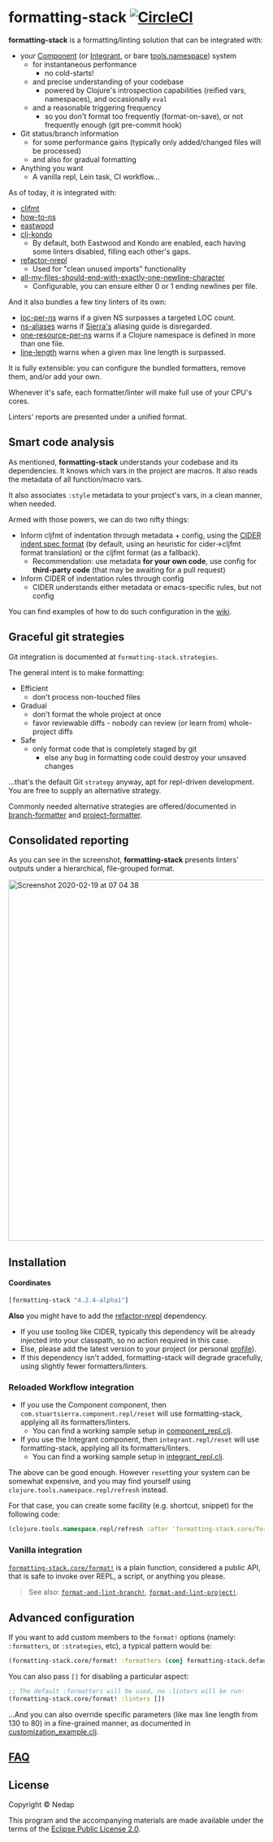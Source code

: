 # formatting-stack [![CircleCI](https://circleci.com/gh/nedap/formatting-stack.svg?style=svg&circle-token=581a4a0fa4b19f0ac5c7d90d494c9df0c34cee68)](https://circleci.com/gh/nedap/formatting-stack)

**formatting-stack** is a formatting/linting solution that can be integrated with:

* your [Component](https://github.com/stuartsierra/component) (or [Integrant](https://github.com/weavejester/integrant), or bare [tools.namespace](https://github.com/clojure/tools.namespace)) system
  * for instantaneous performance
    * no cold-starts!
  * and precise understanding of your codebase
    * powered by Clojure's introspection capabilities (reified vars, namespaces), and occasionally `eval`
  * and a reasonable triggering frequency
    * so you don't format too frequently (format-on-save), or not frequently enough (git pre-commit hook)
* Git status/branch information
  * for some performance gains (typically only added/changed files will be processed)
  * and also for gradual formatting
* Anything you want
  * A vanilla repl, Lein task, CI workflow...

As of today, it is integrated with:

  * [cljfmt](https://github.com/weavejester/cljfmt)
  * [how-to-ns](https://github.com/gfredericks/how-to-ns)
  * [eastwood](https://github.com/jonase/eastwood)
  * [clj-kondo](https://github.com/borkdude/clj-kondo)
    * By default, both Eastwood and Kondo are enabled, each having some linters disabled, filling each other's gaps.
  * [refactor-nrepl](https://github.com/clojure-emacs/refactor-nrepl)
    * Used for "clean unused imports" functionality
  * [all-my-files-should-end-with-exactly-one-newline-character](https://github.com/gfredericks/lein-all-my-files-should-end-with-exactly-one-newline-character)
    * Configurable, you can ensure either 0 or 1 ending newlines per file.

And it also bundles a few tiny linters of its own:

  * [loc-per-ns](https://github.com/nedap/formatting-stack/blob/debdab8129dae7779d390216490625a3264c9d2c/src/formatting_stack/linters/loc_per_ns.clj) warns if a given NS surpasses a targeted LOC count.
  * [ns-aliases](https://github.com/nedap/formatting-stack/blob/debdab8129dae7779d390216490625a3264c9d2c/src/formatting_stack/linters/ns_aliases.clj) warns if [Sierra's](https://stuartsierra.com/2015/05/10/clojure-namespace-aliases) aliasing guide is disregarded.
  * [one-resource-per-ns](https://github.com/nedap/formatting-stack/blob/master/src/formatting_stack/linters/one_resource_per_ns.clj) warns if a Clojure namespace is defined in more than one file.
  * [line-length](https://github.com/nedap/formatting-stack/blob/f1cf4206399a77a83fde4140095d4c59c10b1605/src/formatting_stack/linters/line_length.clj) warns when a given max line length is surpassed.

It is fully extensible: you can configure the bundled formatters, remove them, and/or add your own.

Whenever it's safe, each formatter/linter will make full use of your CPU's cores. 

Linters' reports are presented under a unified format. 

## Smart code analysis

As mentioned, **formatting-stack** understands your codebase and its dependencies.
It knows which vars in the project are macros. It also reads the metadata of all function/macro vars.

It also associates `:style` metadata to your project's vars, in a clean manner, when needed.

Armed with those powers, we can do two nifty things:

* Inform cljfmt of indentation through metadata + config, using the [CIDER indent spec format](https://docs.cider.mx/cider/indent_spec.html)
(by default, using an heuristic for cider->cljfmt format translation) or the cljfmt format (as a fallback).
  * Recommendation: use metadata **for your own code**, use config for **third-party code** (that may be awaiting for a pull request)
* Inform CIDER of indentation rules through config
  * CIDER understands either metadata or emacs-specific rules, but not config

You can find examples of how to do such configuration in the [wiki](https://github.com/nedap/formatting-stack/wiki/Indentation-examples).

## Graceful git strategies

Git integration is documented at `formatting-stack.strategies`.

The general intent is to make formatting:

* Efficient
  * don't process non-touched files
* Gradual
  * don't format the whole project at once
  * favor reviewable diffs - nobody can review (or learn from) whole-project diffs
* Safe
  * only format code that is completely staged by git
    * else any bug in formatting code could destroy your unsaved changes

...that's the default Git `strategy` anyway, apt for repl-driven development. You are free to supply an alternative strategy.

Commonly needed alternative strategies are offered/documented in [branch-formatter](https://github.com/nedap/formatting-stack/blob/0d78f726555db175aa446f4a0a9d2e289cfdd540/src/formatting_stack/branch_formatter.clj) and [project-formatter](https://github.com/nedap/formatting-stack/blob/0d78f726555db175aa446f4a0a9d2e289cfdd540/src/formatting_stack/project_formatter.clj).

## Consolidated reporting

As you can see in the screenshot, **formatting-stack** presents linters' outputs under a hierarchical, file-grouped format.

<img width="710" alt="Screenshot 2020-02-19 at 07 04 38" src="https://user-images.githubusercontent.com/1162994/74806403-2aaa9700-52e6-11ea-8088-b073d82e2879.png">

## Installation

#### Coordinates

```clojure
[formatting-stack "4.2.4-alpha1"]
```

**Also** you might have to add the [refactor-nrepl](https://github.com/clojure-emacs/refactor-nrepl) dependency.
  * If you use tooling like CIDER, typically this dependency will be already injected into your classpath, so no action required in this case.
  * Else, please add the latest version to your project (or personal [profile](https://github.com/technomancy/leiningen/blob/072dcd62dea0ea46413cf938878e2d31b76357c9/doc/PROFILES.md)).
  * If this dependency isn't added, formatting-stack will degrade gracefully, using slightly fewer formatters/linters.

### Reloaded Workflow integration

* If you use the Component component, then `com.stuartsierra.component.repl/reset` will use formatting-stack, applying all its formatters/linters.
  * You can find a working sample setup in [component_repl.clj](https://github.com/nedap/formatting-stack/blob/master/test-resources/component_repl.clj).
* If you use the Integrant component, then `integrant.repl/reset` will use formatting-stack, applying all its formatters/linters.
  * You can find a working sample setup in [integrant_repl.clj](https://github.com/nedap/formatting-stack/blob/master/test-resources/integrant_repl.clj).

The above can be good enough. However `reset`ting your system can be somewhat expensive,
and you may find yourself using `clojure.tools.namespace.repl/refresh` instead.

For that case, you can create some facility (e.g. shortcut, snippet) for the following code:

```clojure
(clojure.tools.namespace.repl/refresh :after 'formatting-stack.core/format!)
```

### Vanilla integration

[`formatting-stack.core/format!`](https://github.com/nedap/formatting-stack/blob/0d78f726555db175aa446f4a0a9d2e289cfdd540/src/formatting_stack/core.clj#L49) is a plain function, considered a public API, that is safe to invoke over REPL, a script, or anything you please.

> See also: [`format-and-lint-branch!`](https://github.com/nedap/formatting-stack/blob/5d66e2adffd1696af8b020c56d33d443b299aabd/src/formatting_stack/branch_formatter.clj#L84), [`format-and-lint-project!`](https://github.com/nedap/formatting-stack/blob/5d66e2adffd1696af8b020c56d33d443b299aabd/src/formatting_stack/project_formatter.clj#L84).

## Advanced configuration

If you want to add custom members to the `format!` options (namely: `:formatters`, or `:strategies`, etc), a typical pattern would be:

```clojure
(formatting-stack.core/format! :formatters (conj formatting-stack.defaults/default-formatters my-custom-formatter))
```

You can also pass `[]` for disabling a particular aspect:

```clojure
;; The default :formatters will be used, no :linters will be run:
(formatting-stack.core/format! :linters [])
```

...And you can also override specific parameters (like max line length from 130 to 80) in a fine-grained manner, as documented in [customization_example.clj](https://github.com/nedap/formatting-stack/blob/master/test-resources/customization_example.clj).

## [FAQ](https://github.com/nedap/formatting-stack/wiki/FAQ)

## License

Copyright © Nedap

This program and the accompanying materials are made available under the terms of the [Eclipse Public License 2.0](https://www.eclipse.org/legal/epl-2.0).
